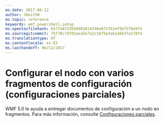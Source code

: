 ```yaml
---
ms.date: 2017-06-12
author: JKeithB
ms.topic: reference
keywords: wmf,powershell,setup
ms.openlocfilehash: b57fe0725b56981014346e872f62ef5bf578e974
ms.sourcegitcommit: 75f70c7df01eea5e7a2c16f9a3ab1dd437a1f8fd
ms.translationtype: HT
ms.contentlocale: es-ES
ms.lasthandoff: 06/12/2017
---
```

# <a name="configure-node-with-multiple-configuration-fragments-partial-configurations"></a>Configurar el nodo con varios fragmentos de configuración (configuraciones parciales)

WMF 5.0 le ayuda a entregar documentos de configuración a un nodo en fragmentos. Para más información, consulte [Configuraciones parciales](https://msdn.microsoft.com/powershell/dsc/partialconfigs).

